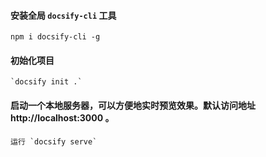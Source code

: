 #### 安装全局 `docsify-cli` 工具
   `npm i docsify-cli -g`

#### 初始化项目
    `docsify init .`
    
#### 启动一个本地服务器，可以方便地实时预览效果。默认访问地址 http://localhost:3000 。
    运行 `docsify serve` 